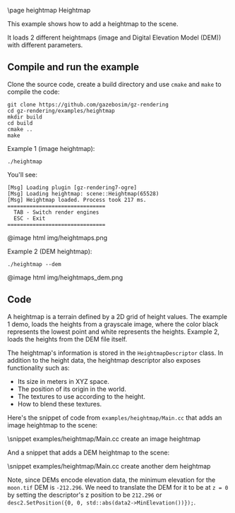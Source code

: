 \page heightmap Heightmap

This example shows how to add a heightmap to the scene.

It loads 2 different heightmaps (image and Digital Elevation Model (DEM)) with different parameters.

## Compile and run the example

Clone the source code, create a build directory and use `cmake` and `make` to compile the code:

```{.sh}
git clone https://github.com/gazebosim/gz-rendering
cd gz-rendering/examples/heightmap
mkdir build
cd build
cmake ..
make
```
Example 1 (image heightmap):

```{.sh}
./heightmap
```

You'll see:

```{.sh}
[Msg] Loading plugin [gz-rendering7-ogre]
[Msg] Loading heightmap: scene::Heightmap(65528)
[Msg] Heightmap loaded. Process took 217 ms.
===============================
  TAB - Switch render engines
  ESC - Exit
===============================
```
@image html img/heightmaps.png

Example 2 (DEM heightmap):

```{.sh}
./heightmap --dem
```

@image html img/heightmaps_dem.png


## Code

A heightmap is a terrain defined by a 2D grid of height values.
The example 1 demo, loads the heights from a grayscale image, where the color
black represents the lowest point and white represents the heights.
Example 2, loads the heights from the DEM file itself.

The heightmap's information is stored in the `HeightmapDescriptor` class.
In addition to the height data, the heightmap descriptor also exposes
functionality such as:

* Its size in meters in XYZ space.
* The position of its origin in the world.
* The textures to use according to the height.
* How to blend these textures.

Here's the snippet of code from `examples/heightmap/Main.cc` that adds an
image heightmap to the scene:

\snippet examples/heightmap/Main.cc create an image heightmap

And a snippet that adds a DEM heightmap to the scene:

\snippet examples/heightmap/Main.cc create another dem heightmap

Note, since DEMs encode elevation data, the minimum elevation for the `moon.tif`
DEM is `-212.296`. We need to translate the DEM for it to be at `z = 0` by
setting the descriptor's z position to be `212.296`
or `desc2.SetPosition({0, 0, std::abs(data2->MinElevation())});`.

